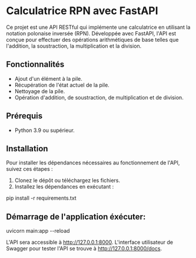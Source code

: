 # Calculatrice RPN avec FastAPI

Ce projet est une API RESTful qui implémente une calculatrice en utilisant la notation polonaise inversée (RPN). Développée avec FastAPI, l'API est conçue pour effectuer des opérations arithmétiques de base telles que l'addition, la soustraction, la multiplication et la division.

## Fonctionnalités

- Ajout d'un élément à la pile.
- Récupération de l'état actuel de la pile.
- Nettoyage de la pile.
- Opération d'addition, de soustraction, de multiplication et de division.

## Prérequis

- Python 3.9 ou supérieur.

## Installation

Pour installer les dépendances nécessaires au fonctionnement de l'API, suivez ces étapes :

1. Clonez le dépôt ou téléchargez les fichiers.
2. Installez les dépendances en exécutant :

pip install -r requirements.txt

## Démarrage de l'application éxécuter: 

uvicorn main:app --reload

L'API sera accessible à http://127.0.0.1:8000. L'interface utilisateur de Swagger pour tester l'API se trouve à http://127.0.0.1:8000/docs.